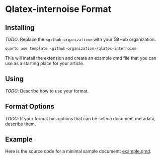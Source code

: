 # Qlatex-internoise Format

## Installing

*TODO*: Replace the `<github-organization>` with your GitHub organization.

```bash
quarto use template <github-organization>/qlatex-internoise
```

This will install the extension and create an example qmd file that you can use as a starting place for your article.

## Using

*TODO*: Describe how to use your format.

## Format Options

*TODO*: If your format has options that can be set via document metadata, describe them.

## Example

Here is the source code for a minimal sample document: [example.qmd](example.qmd).

